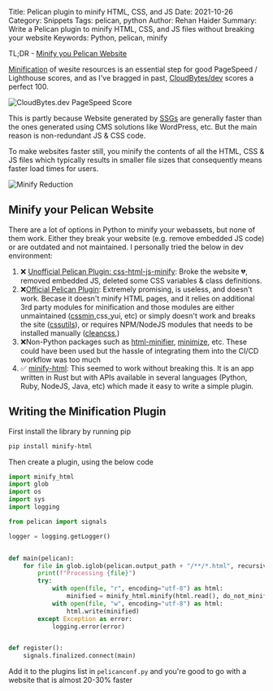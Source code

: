 Title: Pelican plugin to minify HTML, CSS, and JS
Date: 2021-10-26
Category: Snippets
Tags: pelican, python
Author: Rehan Haider
Summary: Write a Pelican plugin to minify HTML, CSS, and JS files without breaking your website
Keywords: Python, pelican, minify

TL;DR - [Minify you Pelican Website](#)

[Minification](https://developers.google.com/speed/docs/insights/MinifyResources) of wesite resources is an essential step for good PageSpeed / Lighthouse scores, and as I've bragged in past, [CloudBytes/dev](https://cloudbytes.dev) scores a perfect 100. 

![CloudBytes.dev PageSpeed Score]({static}/images/s0030/PageSpeed%20Score%20(Small).png)

This is partly because Website generated by [SSGs]({filename}0004-what-is-jamstack.md) are generally faster than the ones generated using CMS solutions like WordPress, etc. But the main reason is non-redundant JS & CSS code. 

To make websites faster still, you minify the contents of all the HTML, CSS & JS files which typically results in smaller file sizes that consequently means faster load times for users. 

![Minify Reduction]({static}/images/s0030/minify_reduction.png)

## Minify your Pelican Website

There are a lot of options in Python to minify your webassets, but none of them work. Either they break your website (e.g. remove embedded JS code) or are outdated and not maintained. I personally tried the below in dev environment:

1. ❌ [Unofficial Pelican Plugin: css-html-js-minify](https://github.com/getpelican/pelican-plugins/tree/master/css-html-js-minify): Broke the website 💔, removed embedded JS, deleted some CSS variables & class definitions.
2. ❌[Official Pelican Plugin](https://github.com/pelican-plugins/webassets): Extremely promising, is useless, and doesn't work. Becase it doesn't minify HTML pages, and it relies on additional 3rd party modules for minification and those modules are either unmaintained ([cssmin](https://github.com/zacharyvoase/cssmin),css_yui, etc) or simply doesn't work and breaks the site ([cssutils](http://cthedot.de/cssutils/)), or requires NPM/NodeJS modules that needs to be installed manually ([cleancss](https://github.com/clean-css/clean-css),)
3. ❌Non-Python packages such as [html-minifier](https://github.com/kangax/html-minifier), [minimize](https://github.com/Swaagie/minimize), etc. These could have been used but the hassle of integrating them into the CI/CD workflow was too much
4. ✅ [minify-html](https://pypi.org/project/minify-html/): This seemed to work without breaking this. It is an app written in Rust but with APIs available in several languages (Python, Ruby, NodeJS, Java, etc) which made it easy to write a simple plugin.


## Writing the Minification Plugin

First install the library by running pip
```bash
pip install minify-html
```

Then create a plugin, using the below code
```python
import minify_html
import glob
import os
import sys
import logging

from pelican import signals

logger = logging.getLogger()


def main(pelican):
    for file in glob.iglob(pelican.output_path + "/**/*.html", recursive=True):
        print(f"Processing {file}")
        try:
            with open(file, "r", encoding="utf-8") as html:
                minified = minify_html.minify(html.read(), do_not_minify_doctype=True)
            with open(file, "w", encoding="utf-8") as html:
                html.write(minified)
        except Exception as error:
            logging.error(error)


def register():
    signals.finalized.connect(main)
```

Add it to the plugins list in `pelicanconf.py` and you're good to go with a website that is almost 20-30% faster